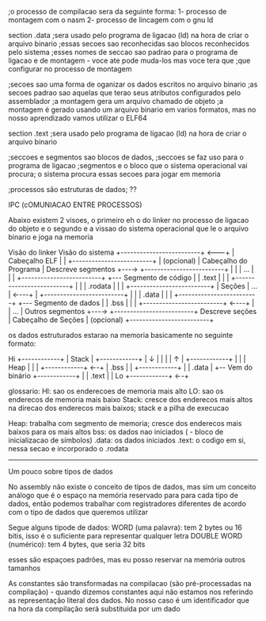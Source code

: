 ;o processo de compilacao sera da seguinte forma: 1- processo de montagem com o nasm 2- processo de lincagem com o gnu ld

section .data ;sera usado pelo programa de ligacao (ld) na hora de criar o arquivo binario
		;essas secoes sao reconhecidas sao blocos reconhecidos pelo sistema
		;esses nomes de seccao sao padrao para o programa de ligacao e de montagem - voce ate pode muda-los mas voce tera que
		;que configurar no processo de montagem
		
;secoes sao uma forma de oganizar os dados escritos no arquivo binario <durante a ligacao>
;as secoes padrao sao aquelas que terao seus atributos configurados pelo assemblador
;a montagem gera um arquivo chamado de objeto
;a montagem é gerado usando um arquivo binario em varios formatos, mas no nosso aprendizado vamos utilizar o ELF64


section .text ;sera usado pelo programa de ligacao (ld) na hora de criar o arquivo binario

;seccoes e segmentos sao blocos de dados,
;seccoes se faz uso para o programa de ligacao 
;segmentos e o bloco que o sistema operacional vai procura; o sistema procura essas secoes para jogar em memoria


;processos são estruturas de dados; ??

IPC (cOMUNIACAO ENTRE PROCESSOS)

Abaixo existem 2 visoes, o primeiro eh o do linker no processo de ligacao do objeto e o segundo e a vissao do sistema operacional que le o arquivo binario e joga na memoria

Visão do linker                             Visão do sistema
                +-------------------------+ <---+ 
                |      Cabeçalho ELF      |     |
                +-------------------------+     |
     (opcional) |  Cabeçalho do Programa  | Descreve segmentos
          +---→ +-------------------------+     |
          |     |           ...           |     |
          |     +-------------------------+     +--- Segmento de código
          |     |          .text          |     |
          |     +-------------------------+     |
          |     |         .rodata         |     |
          |     +-------------------------+     |
        Seções  |           ...           | ←---+
          |     +-------------------------+     |
          |     |          .data          |     |
          |     +-------------------------+     +--- Segmento de dados
          |     |          .bss           |     |
          |     +-------------------------+ ←---+
          |     |           ...           | Outros segmentos
          +---→ +-------------------------+
Descreve seções |   Cabeçalho de Seções   | (opcional)
                +-------------------------+


os dados estruturados estarao na memoria basicamente no seguinte formato:

Hi +------------+
   |    Stack   |
   +------------+
   |      ↓     |
   |            |
   |      ↑     |
   +------------+
   |            |
   |    Heap    |
   |            |
   +------------+ ←-+
   |   .bss     |   |
   +------------+   |
   |   .data    |   +-- Vem do binário
   +------------+   |
   |   .text    |   |
Lo +------------+ ←-+

glossario:
HI: sao os enderecoes de memoria mais alto
LO: sao os enderecos de memoria mais baixo
Stack: cresce dos enderecos mais altos na direcao dos enderecos mais baixos; stack e
	   a pilha de execucao

Heap: trabalha com segmento de memoria; cresce dos enderecos mais baixos para os mais altos
bss: os dados nao iniciados (<block start symbol> - bloco de inicializacao de símbolos)
.data: os dados iniciados
.text: o codigo em si, nessa secao e incorporado o .rodata


--------------------------------------------------------------------------------------------
Um pouco sobre tipos de dados

No assembly não existe o conceito de tipos de dados, mas sim um conceito análogo que é o espaço na memória reservado para para cada tipo de dados, então podemos trabalhar com 
registradores diferentes de acordo com o tipo de dados que queremos utilizar

Segue alguns tipode de dados:
WORD (uma palavra): tem 2 bytes ou 16 bitis, isso é o suficiente para representar qualquer letra
DOUBLE WORD (numérico): tem 4 bytes, que seria 32 bits

esses são espaçoes padrões, mas eu posso reservar na memória outros tamanhos

As constantes são transformadas na compilacao (são pré-processadas na compilação) - quando dizemos constantes aqui não estamos nos referindo as representação literal dos dados. No nosso 
caso é um identificador que na hora da compilação será substituída por um dado